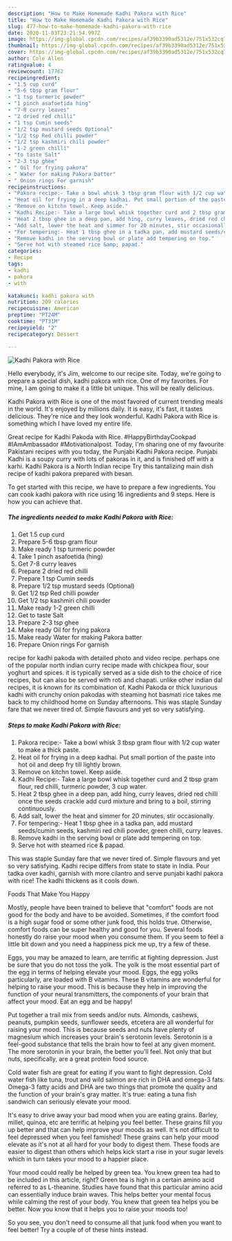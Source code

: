 ```yaml
---
description: "How to Make Homemade Kadhi Pakora with Rice"
title: "How to Make Homemade Kadhi Pakora with Rice"
slug: 477-how-to-make-homemade-kadhi-pakora-with-rice
date: 2020-11-03T23:21:54.997Z
image: https://img-global.cpcdn.com/recipes/af39b3390ad5312e/751x532cq70/kadhi-pakora-with-rice-recipe-main-photo.jpg
thumbnail: https://img-global.cpcdn.com/recipes/af39b3390ad5312e/751x532cq70/kadhi-pakora-with-rice-recipe-main-photo.jpg
cover: https://img-global.cpcdn.com/recipes/af39b3390ad5312e/751x532cq70/kadhi-pakora-with-rice-recipe-main-photo.jpg
author: Cole Allen
ratingvalue: 4
reviewcount: 17762
recipeingredient:
- "1.5 cup curd"
- "5-6 tbsp gram flour"
- "1 tsp turmeric powder"
- "1 pinch asafoetida hing"
- "7-8 curry leaves"
- "2 dried red chilli"
- "1 tsp Cumin seeds"
- "1/2 tsp mustard seeds Optional"
- "1/2 tsp Red chilli powder"
- "1/2 tsp kashmiri chili powder"
- "1-2 green chilli"
- "to taste Salt"
- "2-3 tsp ghee"
- " Oil for frying pakora"
- " Water for making Pakora batter"
- " Onion rings For garnish"
recipeinstructions:
- "Pakora recipe:- Take a bowl whisk 3 tbsp gram flour with 1/2 cup water to make a thick paste."
- "Heat oil for frying in a deep kadhai. Put small portion of the paste into hot oil and deep fry till lightly brown."
- "Remove on kitchn towel. Keep aside."
- "Kadhi Recipe:- Take a large bowl whisk together curd and 2 tbsp gram flour, red chilli, turmeric powder, 3 cup water."
- "Heat 2 tbsp ghee in a deep pan, add hing, curry leaves, dried red chilli once the seeds crackle add curd mixture and bring to a boil, stirring continuously."
- "Add salt, lower the heat and simmer for 20 minutes, stir occasionally."
- "For tempering:- Heat 1 tbsp ghee in a tadka pan, add mustard seeds/cumin seeds, kashmiri red chili powder, green chilli, curry leaves."
- "Remove kadhi in the serving bowl or plate add tempering on top."
- "Serve hot with steamed rice &amp; papad."
categories:
- Recipe
tags:
- kadhi
- pakora
- with

katakunci: kadhi pakora with 
nutrition: 209 calories
recipecuisine: American
preptime: "PT24M"
cooktime: "PT31M"
recipeyield: "2"
recipecategory: Dessert

---
```



![Kadhi Pakora with Rice](https://img-global.cpcdn.com/recipes/af39b3390ad5312e/751x532cq70/kadhi-pakora-with-rice-recipe-main-photo.jpg)

Hello everybody, it's Jim, welcome to our recipe site. Today, we're going to prepare a special dish, kadhi pakora with rice. One of my favorites. For mine, I am going to make it a little bit unique. This will be really delicious.

Kadhi Pakora with Rice is one of the most favored of current trending meals in the world. It's enjoyed by millions daily. It is easy, it's fast, it tastes delicious. They're nice and they look wonderful. Kadhi Pakora with Rice is something which I have loved my entire life.

Great recipe for Kadhi Pakoda with Rice. #HappyBirthdayCookpad #IAmAmbassador #Motivationalpost. Today, I&#39;m sharing one of my favourite Pakistani recipes with you today, the Punjabi Kadhi Pakora recipe. Punjabi Kadhi is a soupy curry with lots of pakoras in it, and is finished off with a karhi. Kadhi Pakora is a North Indian recipe Try this tantalizing main dish recipe of kadhi pakora prepared with besan.


To get started with this recipe, we have to prepare a few ingredients. You can cook kadhi pakora with rice using 16 ingredients and 9 steps. Here is how you can achieve that.

<!--inarticleads1-->

##### The ingredients needed to make Kadhi Pakora with Rice:

1. Get 1.5 cup curd
1. Prepare 5-6 tbsp gram flour
1. Make ready 1 tsp turmeric powder
1. Take 1 pinch asafoetida (hing)
1. Get 7-8 curry leaves
1. Prepare 2 dried red chilli
1. Prepare 1 tsp Cumin seeds
1. Prepare 1/2 tsp mustard seeds (Optional)
1. Get 1/2 tsp Red chilli powder
1. Get 1/2 tsp kashmiri chili powder
1. Make ready 1-2 green chilli
1. Get to taste Salt
1. Prepare 2-3 tsp ghee
1. Make ready  Oil for frying pakora
1. Make ready  Water for making Pakora batter
1. Prepare  Onion rings For garnish


recipe for kadhi pakoda with detailed photo and video recipe. perhaps one of the popular north indian curry recipe made with chickpea flour, sour yoghurt and spices. it is typically served as a side dish to the choice of rice recipes, but can also be served with roti and chapati. unlike other indian dal recipes, it is known for its combination of. Kadhi Pakoda or thick luxurious kadhi with crunchy onion pakodas with steaming hot basmati rice takes me back to my childhood home on Sunday afternoons. This was staple Sunday fare that we never tired of. Simple flavours and yet so very satisfying. 

<!--inarticleads2-->

##### Steps to make Kadhi Pakora with Rice:

1. Pakora recipe:- Take a bowl whisk 3 tbsp gram flour with 1/2 cup water to make a thick paste.
1. Heat oil for frying in a deep kadhai. Put small portion of the paste into hot oil and deep fry till lightly brown.
1. Remove on kitchn towel. Keep aside.
1. Kadhi Recipe:- Take a large bowl whisk together curd and 2 tbsp gram flour, red chilli, turmeric powder, 3 cup water.
1. Heat 2 tbsp ghee in a deep pan, add hing, curry leaves, dried red chilli once the seeds crackle add curd mixture and bring to a boil, stirring continuously.
1. Add salt, lower the heat and simmer for 20 minutes, stir occasionally.
1. For tempering:- Heat 1 tbsp ghee in a tadka pan, add mustard seeds/cumin seeds, kashmiri red chili powder, green chilli, curry leaves.
1. Remove kadhi in the serving bowl or plate add tempering on top.
1. Serve hot with steamed rice &amp; papad.


This was staple Sunday fare that we never tired of. Simple flavours and yet so very satisfying. Kadhi recipe differs from state to state in India. Pour tadka over kadhi, garnish with more cilantro and serve punjabi kadhi pakora with rice! The kadhi thickens as it cools down. 

Foods That Make You Happy


Mostly, people have been trained to believe that "comfort" foods are not good for the body and have to be avoided. Sometimes, if the comfort food is a high sugar food or some other junk food, this holds true. Otherwise, comfort foods can be super healthy and good for you. Several foods honestly do raise your mood when you consume them. If you seem to feel a little bit down and you need a happiness pick me up, try a few of these.

Eggs, you may be amazed to learn, are terrific at fighting depression. Just be sure that you do not toss the yolk. The yolk is the most essential part of the egg in terms of helping elevate your mood. Eggs, the egg yolks particularly, are loaded with B vitamins. These B vitamins are wonderful for helping to raise your mood. This is because they help in improving the function of your neural transmitters, the components of your brain that affect your mood. Eat an egg and be happy!

Put together a trail mix from seeds and/or nuts. Almonds, cashews, peanuts, pumpkin seeds, sunflower seeds, etcetera are all wonderful for raising your mood. This is because seeds and nuts have plenty of magnesium which increases your brain's serotonin levels. Serotonin is a feel-good substance that tells the brain how to feel at any given moment. The more serotonin in your brain, the better you'll feel. Not only that but nuts, specifically, are a great protein food source.

Cold water fish are great for eating if you want to fight depression. Cold water fish like tuna, trout and wild salmon are rich in DHA and omega-3 fats. Omega-3 fatty acids and DHA are two things that promote the quality and the function of your brain's gray matter. It's true: eating a tuna fish sandwich can seriously elevate your mood. 

It's easy to drive away your bad mood when you are eating grains. Barley, millet, quinoa, etc are terrific at helping you feel better. These grains fill you up better and that can help improve your moods as well. It's not difficult to feel depressed when you feel famished! These grains can help your mood elevate as it's not at all hard for your body to digest them. These foods are easier to digest than others which helps kick start a rise in your sugar levels which in turn takes your mood to a happier place.

Your mood could really be helped by green tea. You knew green tea had to be included in this article, right? Green tea is high in a certain amino acid referred to as L-theanine. Studies have found that this particular amino acid can essentially induce brain waves. This helps better your mental focus while calming the rest of your body. You knew that green tea helps you be better. Now you know that it helps you to raise your moods too!

So you see, you don't need to consume all that junk food when you want to feel better! Try  a  couple of  of  these  hints  instead.

